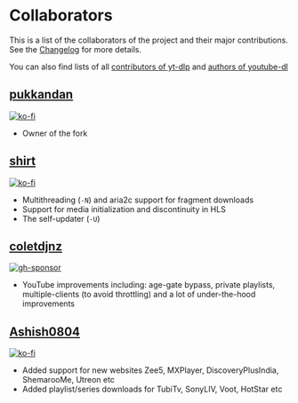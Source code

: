 # Collaborators

This is a list of the collaborators of the project and their major contributions. See the [Changelog](Changelog.md) for more details.

You can also find lists of all [contributors of yt-dlp](CONTRIBUTORS) and [authors of youtube-dl](https://github.com/ytdl-org/youtube-dl/blob/master/AUTHORS)


## [pukkandan](https://github.com/pukkandan)

[![ko-fi](https://img.shields.io/badge/_-Ko--fi-red.svg?logo=kofi&labelColor=555555&style=for-the-badge)](https://ko-fi.com/pukkandan)

* Owner of the fork



## [shirt](https://github.com/shirt-dev)

[![ko-fi](https://img.shields.io/badge/_-Ko--fi-red.svg?logo=kofi&labelColor=555555&style=for-the-badge)](https://ko-fi.com/shirt)

* Multithreading (`-N`) and aria2c support for fragment downloads
* Support for media initialization and discontinuity in HLS
* The self-updater (`-U`)



## [coletdjnz](https://github.com/coletdjnz)

[![gh-sponsor](https://img.shields.io/badge/_-Sponsor-red.svg?logo=githubsponsors&labelColor=555555&style=for-the-badge)](https://github.com/sponsors/coletdjnz)

* YouTube improvements including: age-gate bypass, private playlists, multiple-clients (to avoid throttling) and a lot of under-the-hood improvements



## [Ashish0804](https://github.com/Ashish0804)

[![ko-fi](https://img.shields.io/badge/_-Ko--fi-red.svg?logo=kofi&labelColor=555555&style=for-the-badge)](https://ko-fi.com/ashish0804)

* Added support for new websites Zee5, MXPlayer, DiscoveryPlusIndia, ShemarooMe, Utreon etc
* Added playlist/series downloads for TubiTv, SonyLIV, Voot, HotStar etc
